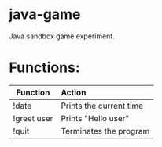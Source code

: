 java-game
=========

Java sandbox game experiment.

Functions:
=======

| Function    | Action                  |
| ----------- | :-----------------------|
| !date       | Prints the current time |
| !greet user | Prints "Hello user"     |
| !quit       | Terminates the program  |
